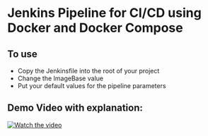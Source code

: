 # Jenkins Pipeline for CI/CD using Docker and Docker Compose
## To use
- Copy the Jenkinsfile into the root of your project
- Change the ImageBase value
- Put your default values for the pipeline parameters

## Demo Video with explanation:
[![Watch the video](https://img.youtube.com/vi/HCJ66wICC9E/0.jpg)](https://www.youtube.com/watch?v=HCJ66wICC9E)

